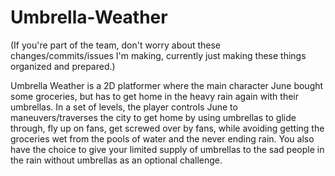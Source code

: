 # Umbrella-Weather

(If you're part of the team, don't worry about these changes/commits/issues I'm making, currently just making these things organized and prepared.)

Umbrella Weather is a 2D platformer where the main character June bought some groceries, but has to get home in the heavy rain again with their umbrellas. In a set of levels, the player controls June to maneuvers/traverses the city to get home by using umbrellas to glide through, fly up on fans, get screwed over by fans, while avoiding getting the groceries wet from the pools of water and the never ending rain. You also have the choice to give your limited supply of umbrellas to the sad people in the rain without umbrellas as an optional challenge.
